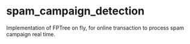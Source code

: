 # spam_campaign_detection

Implementation of FPTree on fly, for online transaction to process spam campaign real time.
